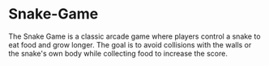 # Snake-Game
The Snake Game is a classic arcade game where players control a snake to eat food and grow longer. The goal is to avoid collisions with the walls or the snake's own body while collecting food to increase the score.

